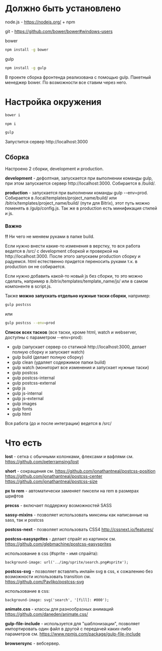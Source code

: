 # Должно быть установлено

node.js - https://nodejs.org/ + npm

git - https://github.com/bower/bower#windows-users

bower

```bash
npm install -g bower
```

gulp

```bash
npm install -g gulp
```

В проекте сборка фронтенда реализована с помощью gulp.
Пакетный менеджер bower. По возможности все ставим через него.

# Настройка окружения

```bash
bower i
```

```bash
npm i
```

```bash
gulp
```

Запустится сервер http://localhost:3000

## Сборка

Настроено 2 сборки, development и production.
 
**development** - дефолтная, запускается при выполнении команды gulp, при этом запускается сервер http://localhost:3000. Собирается в /build/.

**production** - запускается при выполнении команды gulp --env=prod. Собирается в /local/templates/project_name/build/ или /bitrix/templates/project_name/build/ (пути для Bitrix), этот путь можно поменять в /gulp/config.js.
Так же в production есть минификация стилей и js.

### Важно

**!!** Ни чего не меняем руками в папке build.

Если нужно внести какие-то изменения в верстку, то вся работа ведется в /src/ с development сборкой и проверкой на http://localhost:3000.
После этого запускаем production сборку и радуемся.
html естественно придется переносить руками т.к. в production он не собирается.

Если нужно добавить какой-то новый js без сборки, то это можно сделать, например в /bitrix/templates/template_name/js/ или в самом компоненте в script.js.

Также **можно запускать отдельно нужные таски сборки**, например:
```bash
gulp postcss
```
или
```bash
gulp postcss --env=prod
```

**Список всех тасков** (все таски, кроме html, watch и webserver, доступны с параметром --env=prod):

* gulp (запускает сервер со статикой http://localhost:3000, делает полную сборку и запускает watch)
* gulp build (делает полную сборку)
* gulp clean (удаляет содержимое папки build)
* gulp watch (мониторит все изменения и запускает нужные таски)
* gulp postcss
* gulp postcss-internal
* gulp postcss-external
* gulp js
* gulp js-internal
* gulp js-external
* gulp images
* gulp fonts
* gulp html

Вся работа (до и после интеграции) ведется в /src/

# Что есть

**lost** - сетка c обычными колонками, флексами и вафлями см. https://github.com/peterramsing/lost

**short** - сокращения см.
https://github.com/jonathantneal/postcss-position
https://github.com/jonathantneal/postcss-center
https://github.com/jonathantneal/postcss-size

**px to rem** - автоматически заменяет пиксели на rem в размерах шрифтов

**precss** - включает поддержку возможностей SASS

**sassy-mixins** - позволяет использовать миксины как написанные на sass, так и postcss

**postcss-next** - позволяет использовать CSS4 http://cssnext.io/features/

**postcss-easysprites** - делает спрайт из картинок см. https://github.com/glebmachine/postcss-easysprites

использование в css (#sprite - имя спрайта):

```
background-image: url('../img/sprite/search.png#sprite');
```

**postcss-svg** - позволяет вставлять инлайн svg в css, к сожалению без возможности использовать transition см. https://github.com/Pavliko/postcss-svg

использование в css:

```
background-image: svg('search', '[fill]: #000');
```

**animate.css** - классы для разнообразных анимаций https://github.com/daneden/animate.css/

**gulp-file-include** - используется для "шаблонизации", позволяет импортировать один файл в другой с передачей каких-либо параметров см. https://www.npmjs.com/package/gulp-file-include

**browsersync** - вебсервер.